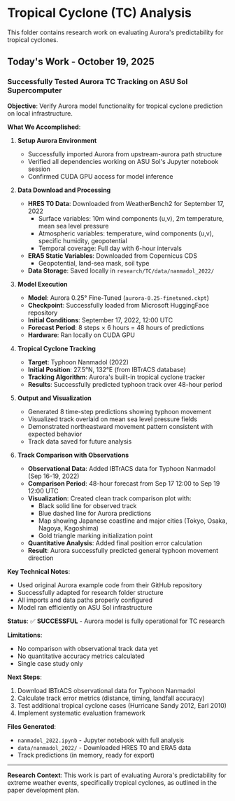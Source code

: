 # Tropical Cyclone (TC) Analysis

This folder contains research work on evaluating Aurora's predictability for tropical cyclones.

## Today's Work - October 19, 2025

### Successfully Tested Aurora TC Tracking on ASU Sol Supercomputer

**Objective**: Verify Aurora model functionality for tropical cyclone prediction on local infrastructure.

**What We Accomplished**:

1. **Setup Aurora Environment**
   - Successfully imported Aurora from upstream-aurora path structure
   - Verified all dependencies working on ASU Sol's Jupyter notebook session
   - Confirmed CUDA GPU access for model inference

2. **Data Download and Processing**
   - **HRES T0 Data**: Downloaded from WeatherBench2 for September 17, 2022
     - Surface variables: 10m wind components (u,v), 2m temperature, mean sea level pressure
     - Atmospheric variables: temperature, wind components (u,v), specific humidity, geopotential
     - Temporal coverage: Full day with 6-hour intervals
   - **ERA5 Static Variables**: Downloaded from Copernicus CDS
     - Geopotential, land-sea mask, soil type
   - **Data Storage**: Saved locally in `research/TC/data/nanmadol_2022/`

3. **Model Execution**
   - **Model**: Aurora 0.25° Fine-Tuned (`aurora-0.25-finetuned.ckpt`)
   - **Checkpoint**: Successfully loaded from Microsoft HuggingFace repository
   - **Initial Conditions**: September 17, 2022, 12:00 UTC
   - **Forecast Period**: 8 steps × 6 hours = 48 hours of predictions
   - **Hardware**: Ran locally on CUDA GPU

4. **Tropical Cyclone Tracking**
   - **Target**: Typhoon Nanmadol (2022)
   - **Initial Position**: 27.5°N, 132°E (from IBTrACS database)
   - **Tracking Algorithm**: Aurora's built-in tropical cyclone tracker
   - **Results**: Successfully predicted typhoon track over 48-hour period

5. **Output and Visualization**
   - Generated 8 time-step predictions showing typhoon movement
   - Visualized track overlaid on mean sea level pressure fields
   - Demonstrated northeastward movement pattern consistent with expected behavior
   - Track data saved for future analysis

6. **Track Comparison with Observations** 
   - **Observational Data**: Added IBTrACS data for Typhoon Nanmadol (Sep 16-19, 2022)
   - **Comparison Period**: 48-hour forecast from Sep 17 12:00 to Sep 19 12:00 UTC
   - **Visualization**: Created clean track comparison plot with:
     - Black solid line for observed track
     - Blue dashed line for Aurora predictions
     - Map showing Japanese coastline and major cities (Tokyo, Osaka, Nagoya, Kagoshima)
     - Gold triangle marking initialization point
   - **Quantitative Analysis**: Added final position error calculation
   - **Result**: Aurora successfully predicted general typhoon movement direction

**Key Technical Notes**:
- Used original Aurora example code from their GitHub repository
- Successfully adapted for research folder structure 
- All imports and data paths properly configured
- Model ran efficiently on ASU Sol infrastructure

**Status**: ✅ **SUCCESSFUL** - Aurora model is fully operational for TC research

**Limitations**:
- No comparison with observational track data yet
- No quantitative accuracy metrics calculated
- Single case study only

**Next Steps**:
1. Download IBTrACS observational data for Typhoon Nanmadol
2. Calculate track error metrics (distance, timing, landfall accuracy)
3. Test additional tropical cyclone cases (Hurricane Sandy 2012, Earl 2010)
4. Implement systematic evaluation framework

**Files Generated**:
- `nanmadol_2022.ipynb` - Jupyter notebook with full analysis
- `data/nanmadol_2022/` - Downloaded HRES T0 and ERA5 data
- Track predictions (in memory, ready for export)

---

**Research Context**: This work is part of evaluating Aurora's predictability for extreme weather events, specifically tropical cyclones, as outlined in the paper development plan.